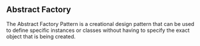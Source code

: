 ## Abstract Factory

The Abstract Factory Pattern is a creational design pattern that can be used to define specific instances or classes without having to specify the exact object that is being created.
